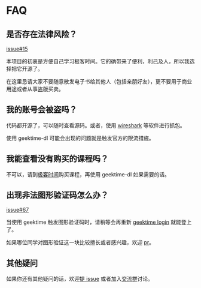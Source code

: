 # FAQ

## 是否存在法律风险？

[issue#15](https://github.com/jachinlin/geektime_dl/issues/15)

本项目的初衷是方便自己学习极客时间。它的确带来了便利，利己及人，所以我选择把它开源了。

在这里恳请大家不要随意散发电子书给其他人（包括亲朋好友），更不要用于商业用途或者从事盗版买卖。

## 我的账号会被盗吗？

代码都开源了，可以随时查看源码。或者，使用 [wireshark](https://www.wireshark.org/) 等软件进行抓包。

使用 geektime-dl 可能会出现的问题就是触发官方的限流措施。

## 我能查看没有购买的课程吗？

不可以，请到[极客时间](https://time.geekbang.org/)购买课程，再使用 geektime-dl 如果需要的话。

## 出现非法图形验证码怎么办？

[issue#67](https://github.com/jachinlin/geektime_dl/issues/67)

当使用 geektime 触发图形验证码时，请稍等会再重新 [geektime login](/guide.html#登录) 就能登上了。

如果哪位同学对图形验证这一块比较擅长或者感兴趣，欢迎 [pr](https://github.com/jachinlin/geektime_dl/compare)。

## 其他疑问

如果你还有其他疑问的话，欢迎[提 issue](https://github.com/jachinlin/geektime_dl/issues/new) 或者加入[交流群](/neitui.html#交流群)讨论。



